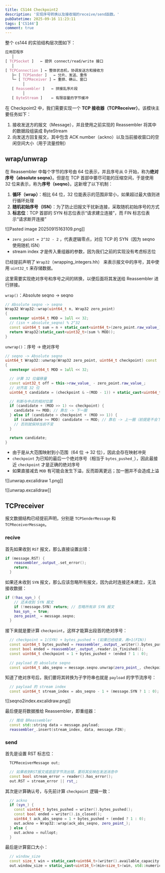 ```yaml
---
title: CS144 Checkpoint2
description: '实现序号转换以及接收端的receive/send函数。'
pubDatetime: 2025-09-16 11:23:11
tags: ['CS144']
comment: true
---
```


整个 cs144 的实验结构层次图如下：
```css
应用层程序
   │
[ TCPSocket ]   ← 提供 connect/read/write 接口
   │
[ TCPConnection ] ← 整体状态机，协调发送方和接收方
   ├─ [ TCPSender ]   ← 分片、发送、重传
   └─ [ TCPReceiver ] ← 重排、确认、窗口
        │
   [ Reassembler ]   ← 拼接乱序片段
        │
   [ ByteStream ]    ← 有限容量的字节缓冲
```

在 Checkpoint2 中，我们需要实现一个 **TCP 接收器（TCPReceiver）**。该模块主要任务如下：
1. 接收发送方的报文（Message），并且使用之前实现的 Reassembler 将其中的数据段组装成 ByteStream
2. 向发送方回复报文，其中包含 ACK number（ackno）以及当前接收窗口的空闲空间大小（用于流量控制）

## wrap/unwrap

在 Reassembler 中每个字节的序号由 64 位表示，并且序号从 0 开始，称为**绝对序号（absolute seqno）**。但是在 TCP 首部中要尽可能的压缩空间，于是使用 32 位来表示，称为**序号（seqno）**。这新增了以下机制：
1. **循环（wrap）**：相比 64 位，32 位能表示的范围非常小，如果超过最大值则进行循环处理
2. **随机初始序号（ISN）**：为了防止旧报文干扰新连接，采取随机初始序号的方式
3. **标志位**：TCP 首部的 SYN 标志位表示“请求建立连接”，而 FIN 标志位表示“请求断开连接”

![[Pasted image 20250915163109.png]]
- `zero_point = 2^32 - 2` ，代表逻辑零点，对应 TCP 的 SYN（因为 seqno 使用随机 ISN）
- stream index 才是传入重组器的参数，因为我们之前的实现没有考虑标志位

已经提前声明了 `Wrap32`（wrapping_integers.hh） 来表示报文中的序号，其中使用 `uint32_t` 来存储数据。

这里需要实现绝对序号和序号之间的转换，以便后面将其发送给 Reassembler 进行拼接。

`wrap()`：Absolute seqno -> seqno
```cpp
// Absolute seqno -> seqno
Wrap32 Wrap32::wrap(uint64_t n, Wrap32 zero_point)
{
  constexpr uint64_t MOD = 1ull << 32;
  // (isn + absolute_seqno) % 2^32
  const uint64_t sum = n + static_cast<uint64_t>(zero_point.raw_value_);
  return Wrap32(static_cast<uint32_t>(sum % MOD));
}
```

`unwrap()`：序号 -> 绝对序号
```cpp
// seqno -> Absolute seqno
uint64_t Wrap32::unwrap(Wrap32 zero_point, uint64_t checkpoint) const
{
  constexpr uint64_t MOD = 1ull << 32;

  // 计算 32 位偏移量
  const uint32_t off = this->raw_value_ - zero_point.raw_value_;
  // 对齐高 32 位
  uint64_t candidate = (checkpoint & ~(MOD - 1)) + static_cast<uint64_t>(off);

  // 判断与中点的相对位置
  if (candidate + (MOD >> 1) <= checkpoint) {
    candidate += MOD; // 靠左 -> 下一圈
  } else if (candidate > checkpoint + (MOD >> 1)) {
    if (candidate >= MOD) candidate -= MOD; // 靠右 -> 上一圈（前提是不会下溢）
    // 否则就保持当前不变
  }

  return candidate;
}
```
- 由于是从大范围映射到小范围（64 位 -> 32 位），因此会存在映射冲突
- `checkpoint` 为已知的最后一个绝对序号（相当于 `bytes_pushed_`），因此最接近 `checkpoint` 才是正确的绝对序号
- 如果直接减去 `MOD` 有可能会发生下溢，反而距离更远；加一圈并不会造成上溢

![[unwrap.excalidraw 1.png]]

![[unwrap.excalidraw]]



## TCPreceiver

报文数据结构已经提前声明，分别是 `TCPSenderMessage` 和 `TCPReceiverMessage`。

### recive

首先如果收到 `RST` 报文，那么直接设置出错：
```cpp
if (message.RST) {
    reassembler_.output_.set_error();
    return;
  }
```

如果还未收到 `SYN` 报文，那么应该忽略所有报文，因为此时连接还未建立，无法接收数据：
```cpp
if (!has_syn_) {
    // 还未收到 SYN 报文
    if (!message.SYN) return; // 忽略所有非 SYN 报文
    has_syn_ = true;
    zero_point_ = message.seqno;
  }
```


接下来就是要计算 `checkpoint`，这样才能算出段首的绝对序号：
```cpp
  // checkpoint = 1(SYN) + bytes_pushed + (如果已经结束，再+1(FIN))
  const uint64_t bytes_pushed = reassembler_.output_.writer().bytes_pushed();
  const bool ended = reassembler_.output_.reader.is_finished();
  const uint64_t checkpoint = 1 + bytes_pushed + (ended ? 1 : 0);
  
  // payload 的 absolute seqno
  const uint64_t abs_seqno = message.seqno.unwrap(zero_point_, checkpoint);
```

知道了绝对序号后，我们要将其转换为子字符串也就是 `payload` 的字节流序号：
```cpp
  // payload 的 stream index
  const uint64_t stream_index = abs_seqno - 1 + (message.SYN ? 1 : 0);
```

![[seqno2index.excalidraw.png]]


最后便是将数据推给 Reassembler，即重组器：
```cpp
  // 推给 BReassembler
  const std::string data = message.payload;
  reassembler_.insert(stream_index, data, message.FIN);
```


### send

首先是设置 RST 标志位：
```cpp
  TCPReceiverMessage out;

  // 如果收到RST报文或底层字节流出错，要将其反映在发送消息中
  const bool stream_error = reader().has_error();
  out.RST = stream_error || rst_;
```

其次是计算确认号，与先前计算 `checkpoint` 逻辑一致：
```cpp
  // ackno
  if (syn_) {
    const uint64_t bytes_pushed = writer().bytes_pushed();
    const bool ended = writer().is_closed();
    uint64_t ack_abs_seqno = 1 + bytes_pushed + (ended ? 1 : 0);
    out.ackno = Wrap32::wrap(ack_abs_seqno, zero_point_);
  } else {
    out.ackno = nullopt;
  }
```

最后是计算窗口大小：
```cpp
  // window_size
  const size_t win = static_cast<uint64_t>(writer().available_capacity());
  out.window_size = static_cast<uint16_t>(min<size_t>(win, std::numeric_limits<uint16_t>::max()));
```